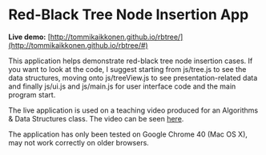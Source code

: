 # Red-Black Tree Node Insertion App

**Live demo:** [http://tommikaikkonen.github.io/rbtree/](http://tommikaikkonen.github.io/rbtree/#)

This application helps demonstrate red-black tree node insertion cases. If you want to look at the code, I suggest starting from js/tree.js to see the data structures, moving onto js/treeView.js to see presentation-related data and finally js/ui.js and js/main.js for user interface code and the main program start.

The live application is used on a teaching video produced for an Algorithms & Data Structures class. The video can be seen [here](https://www.youtube.com/watch?v=g9SaX0yeneU).

The application has only been tested on Google Chrome 40 (Mac OS X), may not work correctly on older browsers.